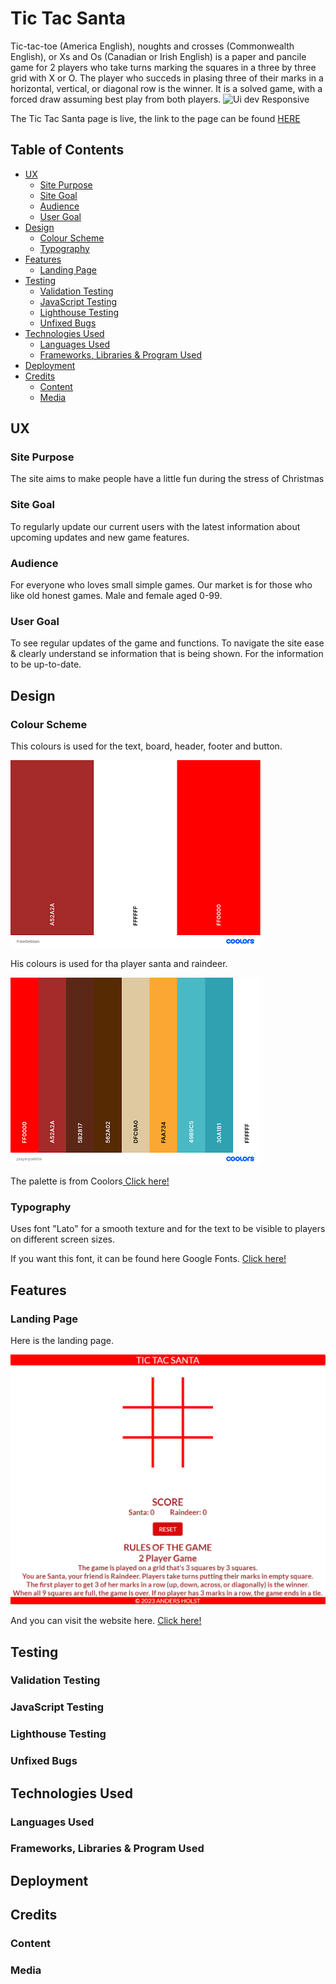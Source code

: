 # Tic Tac Santa 
Tic-tac-toe (America English), noughts and crosses (Commonwealth English), or Xs and Os (Canadian or Irish English) is a paper and pancile game for 2 players who take turns marking the squares in a three by three grid with X or O. The player who succeds in plasing three of their marks in a horizontal, vertical, or diagonal row is the winner. It is a solved game, with a forced draw assuming best play from both players.
![Ui dev Responsive](https://github.com/AndersH82/TicTacSanta/assets/150241728/7646aac9-6d96-4125-ab81-946194bca17d)

The Tic Tac Santa page is live, the link to the page can be found <a href="https://andersh82.github.io/TicTacSanta/" rel="nofollow">HERE</a>

## Table of Contents
+ [UX](#ux "UX")
  + [Site Purpose](#site-purpose "Site Purpose")
  + [Site Goal](#site-goal "SIte Goal")
  + [Audience](#audience "Audience")
  + [User Goal](#user-goal "User Goal")
+ [Design](#design "Design")
  + [Colour Scheme](#colour-scheme "Colour Scheme")
  + [Typography](#typography "Typography")
+ [Features](#features "Features")
  + [Landing Page](#landing-page "Landing Page")
+ [Testing](#testing "Testing")
  + [Validation Testing](#validation-testing "Validation Testing")
  + [JavaScript Testing](#javascript-testing "JavaScript Testing")
  + [Lighthouse Testing](#lighthouse-testing "Lighthouse Testing")
  + [Unfixed Bugs](#unfixed-bugs "Unfixed Bugs")
+ [Technologies Used](#technologies-used "Technologies Used")
  + [Languages Used](#languages-used "Languages Used")
  + [Frameworks, Libraries & Program Used](#frameworks-libraries-program-used "Frameworks, Libraries & Program Used")
+ [Deployment](#deployment "Deployment")
+ [Credits](#credits "Credits")
  + [Content](#Content "Content")
  + [Media](#media "Media")

## UX

### Site Purpose
The site aims to make people have a little fun during the stress of Christmas

### Site Goal
To regularly update our current users with the latest information about upcoming updates and new game features.

### Audience
For everyone who loves small simple games. Our market is for those who like old honest games. Male and female aged 0-99.

### User Goal
To see regular updates of the game and functions.
To navigate the site ease & clearly understand se information that is being shown.
For the information to be up-to-date.

## Design

### Colour Scheme
This colours is used for the text, board, header, footer and button.

 <img title="Main Colours" alt="Main Colours" src="assets/image-readme/palettemain.png">

His colours is used for tha player santa and raindeer.

<img title="Main Colours" alt="Main Colours" src="assets/image-readme/playerpalette.png">

The palette is from Coolors<a href="https://coolors.co/"> Click here!</a>

### Typography

Uses font "Lato" for a smooth texture and for the text to be visible to players on different screen sizes.

If you want this font, it can be found here Google Fonts. <a href="https://fonts.google.com/specimen/Lato?query=lato">Click here!</a>

## Features

### Landing Page

Here is the landing page.

<img title="Landing Page" alt="Landing Page" src="assets/image-readme/landingpage.png">

And you can visit the website here. <a href="https://https://andersh82.github.io/TicTacSanta/">Click here!</a>

## Testing

### Validation Testing

### JavaScript Testing

### Lighthouse Testing

### Unfixed Bugs

## Technologies Used

### Languages Used

### Frameworks, Libraries & Program Used

## Deployment

## Credits

### Content

### Media